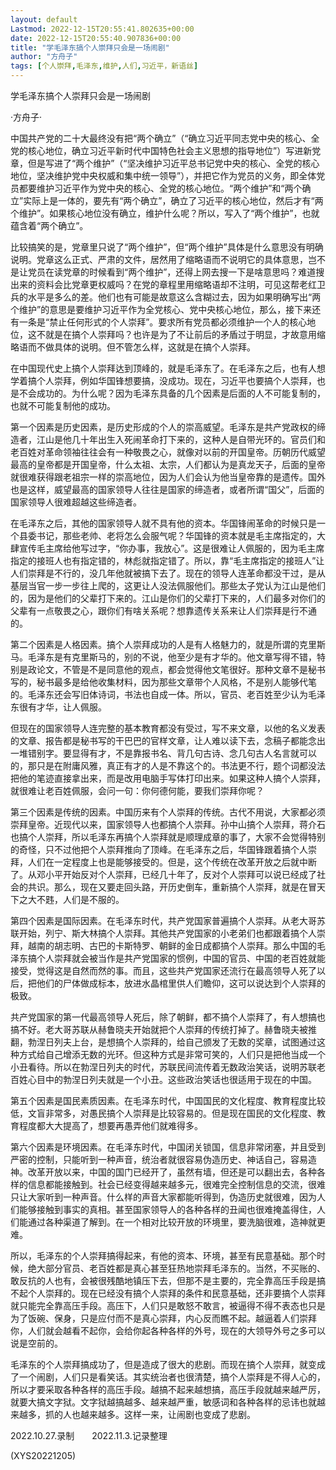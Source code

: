 ```yaml
---
layout: default
Lastmod: 2022-12-15T20:55:41.802635+00:00
date: 2022-12-15T20:55:40.907836+00:00
title: "学毛泽东搞个人崇拜只会是一场闹剧"
author: "方舟子"
tags: [个人崇拜,毛泽东,维护,人们,习近平，新语丝]
---
```


学毛泽东搞个人崇拜只会是一场闹剧

·方舟子·

中国共产党的二十大最终没有把“两个确立”（“确立习近平同志党中央的核心、全党的核心地位，确立习近平新时代中国特色社会主义思想的指导地位”）写进新党章，但是写进了“两个维护”（“坚决维护习近平总书记党中央的核心、全党的核心地位，坚决维护党中央权威和集中统一领导”），并把它作为党员的义务，即全体党员都要维护习近平作为党中央的核心、全党的核心地位。“两个维护”和“两个确立”实际上是一体的，要先有“两个确立”，确立了习近平的核心地位，然后才有“两个维护”。如果核心地位没有确立，维护什么呢？所以，写入了“两个维护”，也就蕴含着“两个确立”。

比较搞笑的是，党章里只说了“两个维护”，但“两个维护”具体是什么意思没有明确说明。党章这么正式、严肃的文件，居然用了缩略语而不说明它的具体意思，岂不是让党员在读党章的时候看到“两个维护”，还得上网去搜一下是啥意思吗？难道搜出来的资料会比党章更权威吗？在党的章程里用缩略语却不注明，可见这帮老红卫兵的水平是多么的差。他们也有可能是故意这么含糊过去，因为如果明确写出“两个维护”的意思是要维护习近平作为全党核心、党中央核心地位，那么，接下来还有一条是“禁止任何形式的个人崇拜”。要求所有党员都必须维护一个人的核心地位，这不就是在搞个人崇拜吗？也许是为了不让前后的矛盾过于明显，才故意用缩略语而不做具体的说明。但不管怎么样，这就是在搞个人崇拜。

在中国现代史上搞个人崇拜达到顶峰的，就是毛泽东了。在毛泽东之后，也有人想学着搞个人崇拜，例如华国锋想要搞，没成功。现在，习近平也要搞个人崇拜，也是不会成功的。为什么呢？因为毛泽东具备的几个因素是后面的人不可能复制的，也就不可能复制他的成功。

第一个因素是历史因素，是历史形成的个人的崇高威望。毛泽东是共产党政权的缔造者，江山是他几十年出生入死闹革命打下来的，这种人是自带光环的。官员们和老百姓对革命领袖往往会有一种敬畏之心，就像对以前的开国皇帝。历朝历代威望最高的皇帝都是开国皇帝，什么太祖、太宗，人们都认为是真龙天子，后面的皇帝就很难获得跟老祖宗一样的崇高地位，因为人们会认为他当皇帝靠的是遗传。国外也是这样，威望最高的国家领导人往往是国家的缔造者，或者所谓“国父”，后面的国家领导人很难超越这些缔造者。

在毛泽东之后，其他的国家领导人就不具有他的资本。华国锋闹革命的时候只是一个县委书记，那些老帅、老将怎么会服气呢？华国锋的资本就是毛主席指定的，大肆宣传毛主席给他写过字，“你办事，我放心”。这是很难让人佩服的，因为毛主席指定的接班人也有指定错的，林彪就指定错了。所以，靠“毛主席指定的接班人”让人们崇拜是不行的，没几年他就被搞下去了。现在的领导人连革命都没干过，是从基层当官一步一步往上爬的，这更让人没法佩服他们。那些太子党认为江山是他们的，因为是他们的父辈打下来的。江山是你们的父辈打下来的，人们最多对你们的父辈有一点敬畏之心，跟你们有啥关系呢？想靠遗传关系来让人们崇拜是行不通的。

第二个因素是人格因素。搞个人崇拜成功的人是有人格魅力的，就是所谓的克里斯马。毛泽东是有克里斯马的，别的不说，他至少是有才华的。他文章写得不错，特别是政论文，不管是不是同意他的观点，都会觉得他文笔很好。那种文章不是秘书写的，秘书最多是给他收集材料，因为那些文章带个人风格，不是别人能够代笔的。毛泽东还会写旧体诗词，书法也自成一体。所以，官员、老百姓至少认为毛泽东很有才华，让人佩服。

但现在的国家领导人连完整的基本教育都没有受过，写不来文章，以他的名义发表的文章、报告都是秘书写的干巴巴的官样文章，让人难以读下去，念稿子都能念出一堆错别字。要显得有才，不是靠报书名、背几句古诗、念几句古人名言就可以的，那只是在附庸风雅，真正有才的人是不靠这个的。书法更不行，题个词都没法把他的笔迹直接拿出来，而是改用电脑手写体打印出来。如果这种人搞个人崇拜，就很难让老百姓佩服，会问一句：你何德何能，要我们崇拜你呢？

第三个因素是传统的因素。中国历来有个人崇拜的传统。古代不用说，大家都必须崇拜皇帝。近现代以来，国家领导人也都搞个人崇拜。孙中山搞个人崇拜，蒋介石也搞个人崇拜，所以毛泽东再搞个人崇拜就是顺理成章的事了，大家不会觉得特别的奇怪，只不过他把个人崇拜推向了顶峰。在毛泽东之后，华国锋跟着搞个人崇拜，人们在一定程度上也是能够接受的。但是，这个传统在改革开放之后就中断了。从邓小平开始反对个人崇拜，已经几十年了，反对个人崇拜可以说已经成了社会的共识。那么，现在又要走回头路，开历史倒车，重新搞个人崇拜，就是在冒天下之大不韪，人们是不服的。

第四个因素是国际因素。在毛泽东时代，共产党国家普遍搞个人崇拜。从老大哥苏联开始，列宁、斯大林搞个人崇拜。其他共产党国家的小老弟们也都跟着搞个人崇拜，越南的胡志明、古巴的卡斯特罗、朝鲜的金日成都搞个人崇拜。那么中国的毛泽东搞个人崇拜就会被当作是共产党国家的惯例，中国的官员、中国的老百姓就能接受，觉得这是自然而然的事。而且，这些共产党国家还流行在最高领导人死了以后，把他们的尸体做成标本，放进水晶棺里供人们瞻仰，这可以说达到个人崇拜的极致。

共产党国家的第一代最高领导人死后，除了朝鲜，都不搞个人崇拜了，有人想搞也搞不好。老大哥苏联从赫鲁晓夫开始就把个人崇拜的传统打掉了。赫鲁晓夫被推翻，勃涅日列夫上台，是想搞个人崇拜的，给自己颁发了无数的奖章，试图通过这种方式给自己增添无数的光环。但这种方式是非常可笑的，人们只是把他当成一个小丑看待。所以在勃涅日列夫的时代，苏联民间流传着无数政治笑话，说明苏联老百姓心目中的勃涅日列夫就是一个小丑。这些政治笑话也很适用于现在的中国。

第五个因素是国民素质因素。在毛泽东时代，中国国民的文化程度、教育程度比较低，文盲非常多，对愚民搞个人崇拜是比较容易的。但是现在国民的文化程度、教育程度都大大提高了，想要再愚弄他们就难得多。

第六个因素是环境因素。在毛泽东时代，中国闭关锁国，信息非常闭塞，并且受到严密的控制，只能听到一种声音，统治者就很容易伪造历史、神话自己，容易造神。改革开放以来，中国的国门已经开了，虽然有墙，但还是可以翻出去，各种各样的信息都能接触到。社会已经变得越来越多元，很难完全控制信息的交流，很难只让大家听到一种声音。什么样的声音大家都能听得到，伪造历史就很难，因为人们能够接触到事实的真相。甚至国家领导人的各种各样的丑闻也很难掩盖得住，人们能通过各种渠道了解到。在一个相对比较开放的环境里，要洗脑很难，造神就更难。

所以，毛泽东的个人崇拜搞得起来，有他的资本、环境，甚至有民意基础。那个时候，绝大部分官员、老百姓都是真心甚至狂热地崇拜毛泽东的。当然，不买账的、敢反抗的人也有，会被很残酷地镇压下去，但那不是主要的，完全靠高压手段是搞不起个人崇拜的。现在已经没有搞个人崇拜的条件和民意基础，还非要搞个人崇拜就只能完全靠高压手段。高压下，人们只是敢怒不敢言，被逼得不得不表态也只是为了饭碗、保身，只是应付而不是真心崇拜，内心反而瞧不起。越逼着人们崇拜你，人们就会越看不起你，会给你起各种各样的外号，现在的大领导外号之多可以说是空前的。

毛泽东的个人崇拜搞成功了，但是造成了很大的悲剧。而现在搞个人崇拜，就变成了一个闹剧，人们只是看笑话。其实统治者也很清楚，搞个人崇拜是不得人心的，所以才要采取各种各样的高压手段。越搞不起来越想搞，高压手段就越来越严厉，就要大搞文字狱。文字狱越搞越多、越来越严重，敏感词和各种各样的忌讳也就越来越多，抓的人也越来越多。这样一来，让闹剧也变成了悲剧。

2022.10.27.录制　　2022.11.3.记录整理

(XYS20221205)

